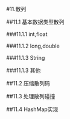 #11.散列

##11.1 基本数据类型散列

###11.1.1 int,float

###11.1.2 long,double

###11.1.3 String

###11.1.3 其他

##11.2 压缩散列码

##11.3 处理散列碰撞

##11.4 HashMap实现

